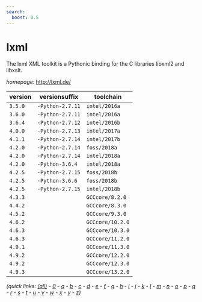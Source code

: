 ```yaml
---
search:
  boost: 0.5
---
```

# lxml

The lxml XML toolkit is a Pythonic binding for the C libraries libxml2 and libxslt.

*homepage*: <http://lxml.de/>

version | versionsuffix | toolchain
--------|---------------|----------
``3.5.0`` | ``-Python-2.7.11`` | ``intel/2016a``
``3.6.0`` | ``-Python-2.7.11`` | ``intel/2016a``
``3.6.4`` | ``-Python-2.7.12`` | ``intel/2016b``
``4.0.0`` | ``-Python-2.7.13`` | ``intel/2017a``
``4.1.1`` | ``-Python-2.7.14`` | ``intel/2017b``
``4.2.0`` | ``-Python-2.7.14`` | ``foss/2018a``
``4.2.0`` | ``-Python-2.7.14`` | ``intel/2018a``
``4.2.0`` | ``-Python-3.6.4`` | ``intel/2018a``
``4.2.5`` | ``-Python-2.7.15`` | ``foss/2018b``
``4.2.5`` | ``-Python-3.6.6`` | ``foss/2018b``
``4.2.5`` | ``-Python-2.7.15`` | ``intel/2018b``
``4.3.3`` |  | ``GCCcore/8.2.0``
``4.4.2`` |  | ``GCCcore/8.3.0``
``4.5.2`` |  | ``GCCcore/9.3.0``
``4.6.2`` |  | ``GCCcore/10.2.0``
``4.6.3`` |  | ``GCCcore/10.3.0``
``4.6.3`` |  | ``GCCcore/11.2.0``
``4.9.1`` |  | ``GCCcore/11.3.0``
``4.9.2`` |  | ``GCCcore/12.2.0``
``4.9.2`` |  | ``GCCcore/12.3.0``
``4.9.3`` |  | ``GCCcore/13.2.0``


*(quick links: [(all)](../index.md) - [0](../0/index.md) - [a](../a/index.md) - [b](../b/index.md) - [c](../c/index.md) - [d](../d/index.md) - [e](../e/index.md) - [f](../f/index.md) - [g](../g/index.md) - [h](../h/index.md) - [i](../i/index.md) - [j](../j/index.md) - [k](../k/index.md) - [l](../l/index.md) - [m](../m/index.md) - [n](../n/index.md) - [o](../o/index.md) - [p](../p/index.md) - [q](../q/index.md) - [r](../r/index.md) - [s](../s/index.md) - [t](../t/index.md) - [u](../u/index.md) - [v](../v/index.md) - [w](../w/index.md) - [x](../x/index.md) - [y](../y/index.md) - [z](../z/index.md))*

